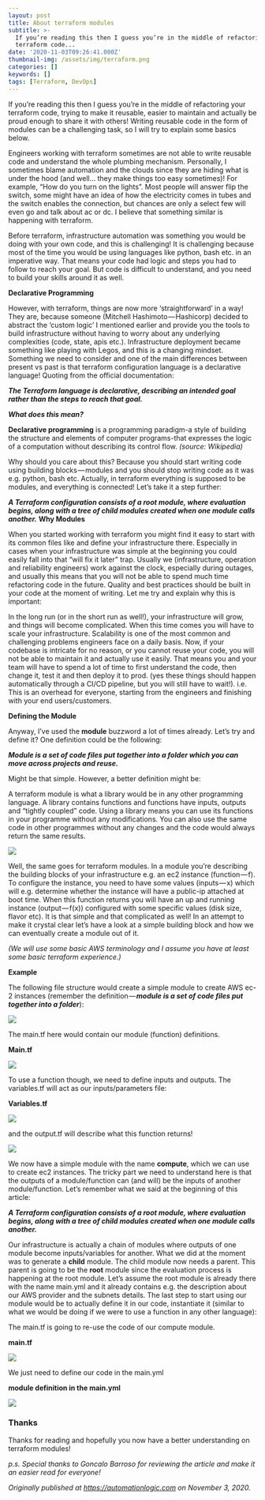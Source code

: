 ```yaml
---
layout: post
title: About terraform modules
subtitle: >-
  If you’re reading this then I guess you’re in the middle of refactoring your
  terraform code...
date: '2020-11-03T09:26:41.000Z'
thumbnail-img: /assets/img/terraform.png
categories: []
keywords: []
tags: [Terraform, DevOps]
---
```


If you’re reading this then I guess you’re in the middle of refactoring your terraform code, trying to make it reusable, easier to maintain and actually be proud enough to share it with others! Writing reusable code in the form of modules can be a challenging task, so I will try to explain some basics below.

Engineers working with terraform sometimes are not able to write reusable code and understand the whole plumbing mechanism. Personally, I sometimes blame automation and the clouds since they are hiding what is under the hood (and well… they make things too easy sometimes)! For example, “How do you turn on the lights”. Most people will answer flip the switch, some might have an idea of how the electricity comes in tubes and the switch enables the connection, but chances are only a select few will even go and talk about ac or dc. I believe that something similar is happening with terraform.

Before terraform, infrastructure automation was something you would be doing with your own code, and this is challenging! It is challenging because most of the time you would be using languages like python, bash etc. in an imperative way. That means your code had logic and steps you had to follow to reach your goal. But code is difficult to understand, and you need to build your skills around it as well.

**Declarative Programming**

However, with terraform, things are now more ‘straightforward’ in a way! They are, because someone (Mitchell Hashimoto — Hashicorp) decided to abstract the ‘custom logic’ I mentioned earlier and provide you the tools to build infrastructure without having to worry about any underlying complexities (code, state, apis etc.). Infrastructure deployment became something like playing with Legos, and this is a changing mindset. Something we need to consider and one of the main differences between present vs past is that terraform configuration language is a declarative language! Quoting from the official documentation:

**_The Terraform language is declarative, describing an intended goal rather than the steps to reach that goal._**

**_What does this mean?_**

**Declarative programming** is a programming paradigm-a style of building the structure and elements of computer programs-that expresses the logic of a computation without describing its control flow. _(source: Wikipedia)_

Why should you care about this? Because you should start writing code using building blocks — modules and you should stop writing code as it was e.g. python, bash etc. Actually, in terraform everything is supposed to be modules, and everything is connected! Let’s take it a step further:

**_A Terraform configuration consists of a root module, where evaluation begins, along with a tree of child modules created when one module calls another._** **Why Modules**

When you started working with terraform you might find it easy to start with its common files like and define your infrastructure there. Especially in cases when your infrastructure was simple at the beginning you could easily fall into that “will fix it later” trap. Usually we (infrastructure, operation and reliability engineers) work against the clock, especially during outages, and usually this means that you will not be able to spend much time refactoring code in the future. Quality and best practices should be built in your code at the moment of writing. Let me try and explain why this is important:

In the long run (or in the short run as well!), your infrastructure will grow, and things will become complicated. When this time comes you will have to scale your infrastructure. Scalability is one of the most common and challenging problems engineers face on a daily basis. Now, if your codebase is intricate for no reason, or you cannot reuse your code, you will not be able to maintain it and actually use it easily. That means you and your team will have to spend a lot of time to first understand the code, then change it, test it and then deploy it to prod. (yes these things should happen automatically through a CI/CD pipeline, but you will still have to wait!). i.e. This is an overhead for everyone, starting from the engineers and finishing with your end users/customers.

**Defining the Module**

Anyway, I’ve used the **module** buzzword a lot of times already. Let’s try and define it? One definition could be the following:

**_Module is a set of code files put together into a folder which you can move across projects and reuse._**

Might be that simple. However, a better definition might be:

A terraform module is what a library would be in any other programming language. A library contains functions and functions have inputs, outputs and “tightly coupled” code. Using a library means you can use its functions in your programme without any modifications. You can also use the same code in other programmes without any changes and the code would always return the same results.

![](/assets/img/0__l01WlzMiZx9wUTez.png)

Well, the same goes for terraform modules. In a module you’re describing the building blocks of your infrastructure e.g. an ec2 instance (function — f). To configure the instance, you need to have some values (inputs — x) which will e.g. determine whether the instance will have a public-ip attached at boot time. When this function returns you will have an up and running instance (output — f(x)) configured with some specific values (disk size, flavor etc). It is that simple and that complicated as well! In an attempt to make it crystal clear let’s have a look at a simple building block and how we can eventually create a module out of it.

_(We will use some basic AWS terminology and I assume you have at least some basic terraform experience.)_

**Example**

The following file structure would create a simple module to create AWS ec-2 instances (remember the definition — **_module is a set of code files put together into a folder_**):

![](/assets/img/0__osOpLszPvFvYz__EK.png)

The main.tf here would contain our module (function) definitions.

**Main.tf**

![](/assets/img/0____aRETfbBhcL3qX6w.png)

To use a function though, we need to define inputs and outputs. The variables.tf will act as our inputs/parameters file:

**Variables.tf**

![](/assets/img/0__cEoVQf90qN5lfAp3.png)

and the output.tf will describe what this function returns!

![](/assets/img/0__o70tztzncWJHVcy0.png)

We now have a simple module with the name **compute**, which we can use to create ec2 instances. The tricky part we need to understand here is that the outputs of a module/function can (and will) be the inputs of another module/function. Let’s remember what we said at the beginning of this article:

**_A Terraform configuration consists of a root module, where evaluation begins, along with a tree of child modules created when one module calls another._**

Our infrastructure is actually a chain of modules where outputs of one module become inputs/variables for another. What we did at the moment was to generate a **child** module. The child module now needs a parent. This parent is going to be the **root** module since the evaluation process is happening at the root module. Let’s assume the root module is already there with the name main.yml and it already contains e.g. the description about our AWS provider and the subnets details. The last step to start using our module would be to actually define it in our code, instantiate it (similar to what we would be doing if we were to use a function in any other language):

The main.tf is going to re-use the code of our compute module.

**main.tf**

![](/assets/img/0__YZEqBRkrVbOrNXVh.png)

We just need to define our code in the main.yml

**module definition in the main.yml**

![](/assets/img/0__EcdLozDRaXCSwah__.png)

### Thanks

Thanks for reading and hopefully you now have a better understanding on terraform modules!

_p.s. Special thanks to Goncalo Barroso for reviewing the article and make it an easier read for everyone!_

_Originally published at_ [_https://automationlogic.com_](https://automationlogic.com/about-terraform-modules-an-explainer-by-george-tarnaras/) _on November 3, 2020._